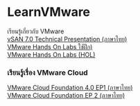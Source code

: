 # LearnVMware
เรียนรู้เกี่ยวกับ VMware<br>
[vSAN 7.0 Technical Presentation (ภาษาไทย)](https://www.youtube.com/watch?v=UVplSbo4b8k)<br>
[VMware Hands On Labs ใชัฝึก)](https://labs.hol.vmware.com/HOL/catalogs/catalog/1212)<br>
[VMware Hands On Labs (HOL)](https://www.youtube.com/watch?v=_TL3k7cJ61Y)<br>


### เรียนรู้เรื่อง VMware Cloud<br>
[VMware Cloud Foundation 4.0 EP1 (ภาษาไทย)](https://www.youtube.com/watch?v=J8YajZOJ-IE)<br>
[VMware Cloud Foundation EP 2 (ภาษาไทย)](https://www.youtube.com/watch?v=J8YajZOJ-IE)<br>

